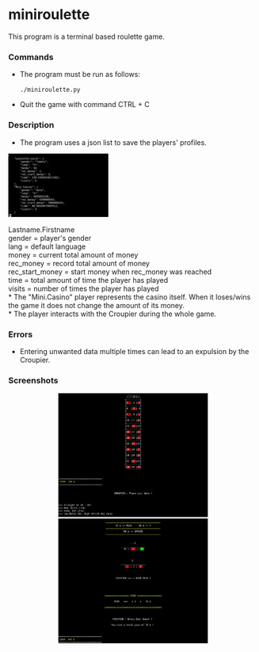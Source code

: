 # miniroulette

This program is a terminal based roulette game.

### Commands

* The program must be run as follows:
  ```
  ./miniroulette.py
  ```
* Quit the game with command CTRL + C

### Description

* The program uses a json list to save the players' profiles.
 <p>
  <img src="/screenshots/json.png" width="40%" />
 </p>
  Lastname.Firstname<br />
  gender = player's gender<br />
  lang = default language<br />
  money = current total amount of money<br />
  rec_money = record total amount of money<br />
  rec_start_money = start money when rec_money was reached<br />
  time = total amount of time the player has played<br />
  visits = number of times the player has played<br />
* The "Mini.Casino" player represents the casino itself. When it loses/wins the game it does not change the amount of its money.<br />
* The player interacts with the Croupier during the whole game.

### Errors

* Entering unwanted data multiple times can lead to an expulsion by the Croupier.

### Screenshots

<p align="center">
  <img src="/screenshots/board.png" width="60%" />
  <img src="/screenshots/results.png" width="60%" />
</p>
